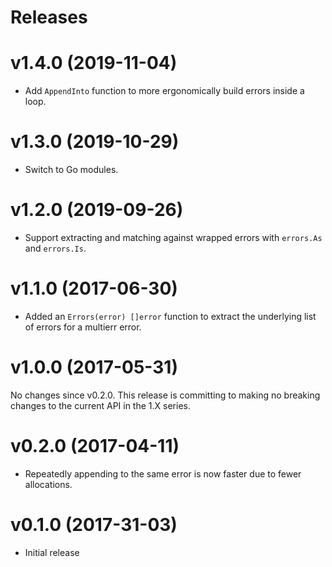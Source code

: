 Releases
========

v1.4.0 (2019-11-04)
===================

-   Add `AppendInto` function to more ergonomically build errors inside a
    loop.


v1.3.0 (2019-10-29)
===================

-   Switch to Go modules.


v1.2.0 (2019-09-26)
===================

-   Support extracting and matching against wrapped errors with `errors.As`
    and `errors.Is`.


v1.1.0 (2017-06-30)
===================

-   Added an `Errors(error) []error` function to extract the underlying list of
    errors for a multierr error.


v1.0.0 (2017-05-31)
===================

No changes since v0.2.0. This release is committing to making no breaking
changes to the current API in the 1.X series.


v0.2.0 (2017-04-11)
===================

-   Repeatedly appending to the same error is now faster due to fewer
    allocations.


v0.1.0 (2017-31-03)
===================

-   Initial release
